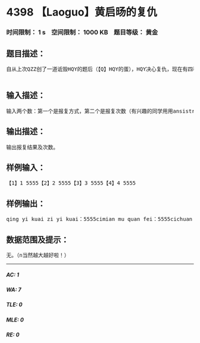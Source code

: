 # 4398 【Laoguo】黄启旸的复仇   
### 时间限制： 1 s&nbsp;&nbsp;&nbsp;&nbsp;空间限制： 1000 KB&nbsp;&nbsp;&nbsp;&nbsp;题目等级： 黄金  
## 题目描述：  

<pre>
自从上次QZZ创了一道诋毁HQY的题后（【Q】HQY的蛋），HQY决心复仇，现在有四种报复的方式（1狂殴，2鞭笞，3枪毙，4凌迟），求报复的结果以及次数。  

</pre>
  
  
## 输入描述：  

<pre>
输入两个数：第一个是报复方式，第二个是报复次数（有兴趣的同学用用ansistring？）
</pre>
  
  
## 输出描述：  

<pre>
输出报复结果及次数。
</pre>
  
  
## 样例输入：  

<pre>
【1】1 5555【2】2 5555【3】3 5555【4】4 5555
</pre>
  
  
## 样例输出：  

<pre>
qing yi kuai zi yi kuai：5555cimian mu quan fei：5555cichuan kong：5555ciqie ge kuai shu：5555pian
</pre>
  
  
## 数据范围及提示：  

<pre>
无。（n当然越大越好啦！）
</pre>
  
  
***  

##### AC: 1  
##### WA: 7  
##### TLE: 0  
##### MLE: 0  
##### RE: 0  
